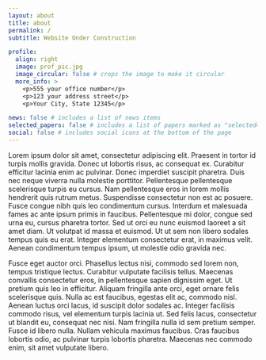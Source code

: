 ```yaml
---
layout: about
title: about
permalink: /
subtitle: Website Under Construction

profile:
  align: right
  image: prof_pic.jpg
  image_circular: false # crops the image to make it circular
  more_info: >
    <p>555 your office number</p>
    <p>123 your address street</p>
    <p>Your City, State 12345</p>

news: false # includes a list of news items
selected_papers: false # includes a list of papers marked as "selected={true}"
social: false # includes social icons at the bottom of the page
---
```


Lorem ipsum dolor sit amet, consectetur adipiscing elit. Praesent in tortor id turpis mollis gravida. Donec ut lobortis risus, ac consequat ex. Curabitur efficitur lacinia enim ac pulvinar. Donec imperdiet suscipit pharetra. Duis nec neque viverra nulla molestie porttitor. Pellentesque pellentesque scelerisque turpis eu cursus. Nam pellentesque eros in lorem mollis hendrerit quis rutrum metus. Suspendisse consectetur non est ac posuere. Fusce congue nibh quis leo condimentum cursus. Interdum et malesuada fames ac ante ipsum primis in faucibus. Pellentesque mi dolor, congue sed urna eu, cursus pharetra tortor. Sed ut orci eu nunc euismod laoreet a sit amet diam. Ut volutpat id massa et euismod. Ut ut sem non libero sodales tempus quis eu erat. Integer elementum consectetur erat, in maximus velit. Aenean condimentum tempus ipsum, ut molestie odio gravida nec.

Fusce eget auctor orci. Phasellus lectus nisi, commodo sed lorem non, tempus tristique lectus. Curabitur vulputate facilisis tellus. Maecenas convallis consectetur eros, in pellentesque sapien dignissim eget. Ut pretium quis leo in efficitur. Aliquam fringilla ante orci, eget ornare felis scelerisque quis. Nulla ac est faucibus, egestas elit ac, commodo nisl. Aenean luctus orci lacus, id suscipit dolor sodales ac. Integer facilisis commodo risus, vel elementum turpis lacinia ut. Sed felis lacus, consectetur ut blandit eu, consequat nec nisi. Nam fringilla nulla id sem pretium semper. Fusce id libero nulla. Nullam vehicula maximus faucibus. Cras faucibus lobortis odio, ac pulvinar turpis lobortis pharetra. Maecenas nec commodo enim, sit amet vulputate libero.